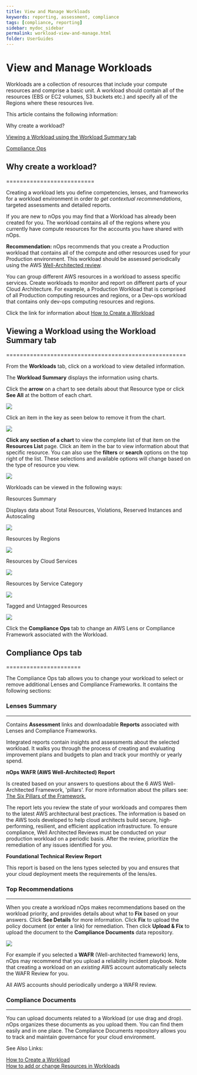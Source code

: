```yaml
---
title: View and Manage Workloads
keywords: reporting, assessment, compliance
tags: [compliance, reporting]
sidebar: mydoc_sidebar
permalink: workload-view-and-manage.html
folder: UserGuides
---
```


# View and Manage Workloads


Workloads are a collection of resources that include your compute resources and comprise a basic unit. A workload should contain all of the resources (EBS or EC2 volumes, S3 buckets etc.) and specify all of the Regions where these resources live.

This article contains the following information:

Why create a workload?

[Viewing a Workload using the Workload Summary tab](#viewing-a-workload-using-the-workload-summary-tab)

[Compliance Ops](#compliance-ops-tab)

## **Why create a workload?** ##
==========================

Creating a workload lets you define competencies, lenses, and frameworks for a workload environment in order _to get contextual recommendations_, targeted assessments and detailed reports.

If you are new to nOps you may find that a Workload has already been created for you. The workload contains all of the regions where you currently have compute resources for the accounts you have shared with nOps.

**Recommendation:** nOps recommends that you create a Production workload that contains all of the compute and other resources used for your Production environment. This workload should be assessed periodically using the AWS [Well-Architected review](#h_6bfa611d28).

You can group different AWS resources in a workload to assess specific services. Create workloads to monitor and report on different parts of your Cloud Architecture. For example, a Production Workload that is comprised of all Production computing resources and regions, or a Dev-ops workload that contains only dev-ops computing resources and regions.

Click the link for information about [How to Create a Workload](#h_356d3c2255)

## **Viewing a Workload using the Workload Summary tab** ##
=====================================================

From the **Workloads** tab, click on a workload to view detailed information.

The **Workload Summary** displays the information using charts.

Click the **arrow** on a chart to see details about that Resource type or click **See All** at the bottom of each chart.

[![](https://downloads.intercomcdn.com/i/o/480254286/a5945ffbbc81b2b702cf1d6e/image.png)](https://downloads.intercomcdn.com/i/o/480254286/a5945ffbbc81b2b702cf1d6e/image.png)

Click an item in the key as seen below to remove it from the chart.

[![](https://downloads.intercomcdn.com/i/o/497008742/9aaff79bfa35a500d78bec06/image.png)](https://downloads.intercomcdn.com/i/o/497008742/9aaff79bfa35a500d78bec06/image.png)

**Click any section of a chart** to view the complete list of that item on the **Resources List** page. Click an item in the bar to view information about that specific resource. You can also use the **filters** or **search** options on the top right of the list. These selections and available options will change based on the type of resource you view.

[![](https://downloads.intercomcdn.com/i/o/497012426/2308dc2d78846b9759402340/image.png)](https://downloads.intercomcdn.com/i/o/497012426/2308dc2d78846b9759402340/image.png)

Workloads can be viewed in the following ways:

Resources Summary

Displays data about Total Resources, Violations, Reserved Instances and Autoscaling

[![](https://downloads.intercomcdn.com/i/o/497007805/6ba206ae778db5f1b8c888dd/image.png)](https://downloads.intercomcdn.com/i/o/497007805/6ba206ae778db5f1b8c888dd/image.png)

Resources by Regions

[![](https://downloads.intercomcdn.com/i/o/480252038/31215df64ce103fca52cca3e/image.png)](https://downloads.intercomcdn.com/i/o/480252038/31215df64ce103fca52cca3e/image.png)

Resources by Cloud Services

[![](https://downloads.intercomcdn.com/i/o/497586185/159a6b5ec1cd5b4d20c6e57a/image.png)](https://downloads.intercomcdn.com/i/o/497586185/159a6b5ec1cd5b4d20c6e57a/image.png)

Resources by Service Category

[![](https://downloads.intercomcdn.com/i/o/497585515/40e4b325fca1f1f4e17e6c8e/image.png)](https://downloads.intercomcdn.com/i/o/497585515/40e4b325fca1f1f4e17e6c8e/image.png)

Tagged and Untagged Resources

[![](https://downloads.intercomcdn.com/i/o/497588385/70301bee88aa8a0bb61515f1/image.png)](https://downloads.intercomcdn.com/i/o/497588385/70301bee88aa8a0bb61515f1/image.png)

Click the **Compliance Ops** tab to change an AWS Lens or Compliance Framework associated with the Workload.

## **Compliance Ops tab** ##
======================

The Compliance Ops tab allows you to change your workload to select or remove additional Lenses and Compliance Frameworks. It contains the following sections:

### Lenses Summary ###
--------------

Contains **Assessment** links and downloadable **Reports** associated with Lenses and Compliance Frameworks.

Integrated reports contain insights and assessments about the selected workload. It walks you through the process of creating and evaluating improvement plans and budgets to plan and track your monthly or yearly spend.

**nOps WAFR (AWS Well-Architected) Report**

Is created based on your answers to questions about the 6 AWS Well-Architected Framework, 'pillars'. For more information about the pillars see: [The Six Pillars of the Framework.](https://wa.aws.amazon.com/wat.pillars.wa-pillars.en.html)

The report lets you review the state of your workloads and compares them to the latest AWS architectural best practices. The information is based on the AWS tools developed to help cloud architects build secure, high-performing, resilient, and efficient application infrastructure. To ensure compliance, Well Architected Reviews must be conducted on your production workload on a periodic basis. After the review, prioritize the remediation of any issues identified for you.

**Foundational Technical Review Report**

This report is based on the lens types selected by you and ensures that your cloud deployment meets the requirements of the lens/es.

### Top Recommendations ###
-------------------

When you create a workload nOps makes recommendations based on the workload priority, and provides details about what to **Fix** based on your answers. Click **See Details** for more information. Click **Fix** to upload the policy document (or enter a link) for remediation. Then click **Upload & Fix** to upload the document to the **Compliance Documents** data repository.

[![](https://downloads.intercomcdn.com/i/o/497021789/f799b9f62ee6e3e1b977993a/image.png)](https://downloads.intercomcdn.com/i/o/497021789/f799b9f62ee6e3e1b977993a/image.png)

For example if you selected a **WAFR** (Well-architected framework) lens, nOps may recommend that you upload a reliability incident playbook. Note that creating a workload on an _existing_ AWS account automatically selects the WAFR Review for you.

All AWS accounts should periodically undergo a WAFR review.

### Compliance Documents ###
--------------------

You can upload documents related to a Workload (or use drag and drop). nOps organizes these documents as you upload them. You can find them easily and in one place. The Compliance Documents repository allows you to track and maintain governance for your cloud environment.

See Also Links:

[How to Create a Workload](./create-workloads)  
[How to add or change Resources in Workloads](./add-new-resources-to-workloads)